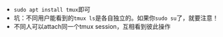 - `sudo apt install tmux`即可
- 坑：不同用户能看到的`tmux ls`是各自独立的。如果你`sudo su`了，就要注意！
- 不同人可以attach同一个tmux session，互相看到彼此操作